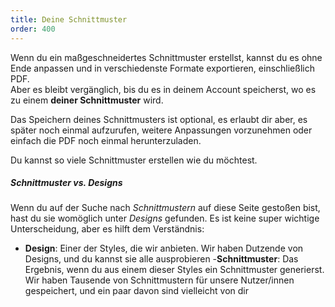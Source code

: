 ```yaml
---
title: Deine Schnittmuster
order: 400
---
```


Wenn du ein maßgeschneidertes Schnittmuster erstellst, kannst du es ohne Ende anpassen und in verschiedenste Formate exportieren, einschließlich PDF.  
Aber es bleibt vergänglich, bis du es in deinem Account speicherst, wo es zu einem **deiner Schnittmuster** wird.

Das Speichern deines Schnittmusters ist optional, es erlaubt dir aber, es später noch einmal aufzurufen, weitere Anpassungen vorzunehmen oder einfach die PDF noch einmal herunterzuladen.

Du kannst so viele Schnittmuster erstellen wie du möchtest.

<Tip>

##### Schnittmuster vs. Designs

Wenn du auf der Suche nach *Schnittmustern* auf diese Seite gestoßen bist, hast du sie womöglich unter *Designs* gefunden.
Es ist keine super wichtige Unterscheidung, aber es hilft dem Verständnis:

- **Design**: Einer der Styles, die wir anbieten. Wir haben Dutzende von Designs, und du kannst sie alle ausprobieren
 -**Schnittmuster**: Das Ergebnis, wenn du aus einem dieser Styles ein Schnittmuster generierst. Wir haben Tausende von Schnittmustern für unsere Nutzer/innen gespeichert, und ein paar davon sind vielleicht von dir

</Tip>
